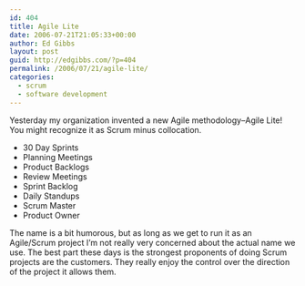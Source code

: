 ```yaml
---
id: 404
title: Agile Lite
date: 2006-07-21T21:05:33+00:00
author: Ed Gibbs
layout: post
guid: http://edgibbs.com/?p=404
permalink: /2006/07/21/agile-lite/
categories:
  - scrum
  - software development
---
```

Yesterday my organization invented a new Agile methodology&#8211;Agile Lite! You might recognize it as Scrum minus collocation.

  * 30 Day Sprints
  * Planning Meetings
  * Product Backlogs
  * Review Meetings
  * Sprint Backlog
  * Daily Standups
  * Scrum Master
  * Product Owner

The name is a bit humorous, but as long as we get to run it as an Agile/Scrum project I&#8217;m not really very concerned about the actual name we use. The best part these days is the strongest proponents of doing Scrum projects are the customers. They really enjoy the control over the direction of the project it allows them.